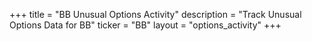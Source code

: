 +++
title = "BB Unusual Options Activity"
description = "Track Unusual Options Data for BB"
ticker = "BB"
layout = "options_activity"
+++

